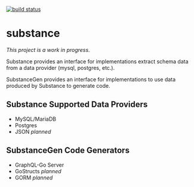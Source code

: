 [![build status](https://travis-ci.org/ahmedalhulaibi/substance.svg?branch=master)](https://travis-ci.org/ahmedalhulaibi/substance)

# substance

_This project is a work in progress._

Substance provides an interface for implementations extract schema data from a data provider (mysql, postgres, etc.).

SubstanceGen provides an interface for implementations to use data produced by Substance to generate code.

## Substance Supported Data Providers

- MySQL/MariaDB
- Postgres
- JSON _planned_

## SubstanceGen Code Generators

- GraphQL-Go Server 
- GoStructs _planned_
- GORM _planned_
